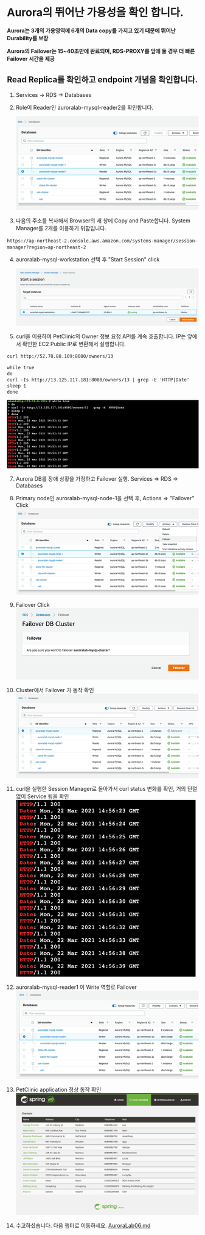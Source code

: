 # Aurora의 뛰어난 가용성을 확인 합니다.

**Aurora는 3개의 가용영역에 6개의 Data copy를 가지고 있기 때문에 뛰어난 Durability를 보장**

**Aurora의 Failover는 15~40초만에 완료되며, RDS-PROXY를 앞에 둘 경우 더 빠른 Failover 시간을 제공**

## Read Replica를 확인하고 endpoint 개념을 확인합니다.

1.  Services -> RDS -> Databases

2.  Role이 Reader인 auroralab-mysql-reader2를 확인합니다.

    <kbd> ![GitHub Logo](images/40.png) </kbd>

3.  다음의 주소를 복사해서 Browser의 새 창에 Copy and Paste합니다. System Manager를 2개를 이용하기 위함입니다.

`https://ap-northeast-2.console.aws.amazon.com/systems-manager/session-manager?region=ap-northeast-2`

4.  auroralab-mysql-workstation 선택 후 "Start Session" click

    <kbd> ![GitHub Logo](images/42.png) </kbd>

5.  curl을 이용하여 PetClinic의 Owner 정보 요청 API를 계속 호출합니다. IP는 앞에서 확인한 EC2 Public IP로 변환해서 실행합니다.

```
curl http://52.78.88.109:8080/owners/13
```

```
while true
do
curl -Is http://13.125.117.181:8080/owners/13 | grep -E 'HTTP|Date'
sleep 1
done
```

<kbd> ![GitHub Logo](images/43.png) </kbd>

7. Aurora DB를 장애 상황을 가정하고 Failover 실행. Services => RDS => Databases

8. Primary node인 auroralab-mysql-node-1을 선택 후, Actions => "Failover" Click
   <kbd> ![GitHub Logo](images/44.png) </kbd>

9. Failover Click
   <kbd> ![GitHub Logo](images/45.png) </kbd>

10. Cluster에서 Failover 가 동작 확인
    <kbd> ![GitHub Logo](images/46.png) </kbd>

11. curl을 실행한 Session Manager로 돌아가서 curl status 변화를 확인, 거의 단절 없이 Service 됨을 확인
    <kbd> ![GitHub Logo](images/47.png) </kbd>

12. auroralab-mysql-reader1 이 Write 역할로 Failover
    <kbd> ![GitHub Logo](images/48.png) </kbd>

13. PetClinic application 정상 동작 확인
    <kbd> ![GitHub Logo](images/49.png) </kbd>

14. 수고하셨습니다. 다음 챕터로 이동하세요. [AuroraLab06.md](AuroraLab06.md)
